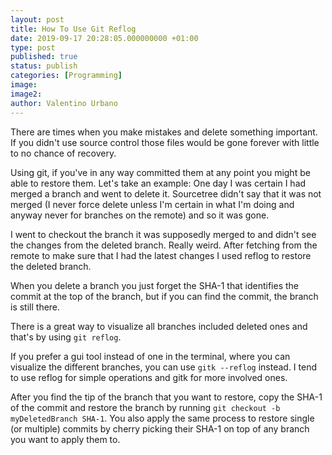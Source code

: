```yaml
---
layout: post
title: How To Use Git Reflog
date: 2019-09-17 20:28:05.000000000 +01:00
type: post
published: true
status: publish
categories: [Programming]
image:
image2:
author: Valentino Urbano
---
```


There are times when you make mistakes and delete something important. If you didn't use source control those files would be gone forever with little to no chance of recovery.

Using git, if you've in any way committed them at any point you might be able to restore them. Let's take an example:
One day I was certain I had merged a branch and went to delete it. Sourcetree didn't say that it was not merged (I never force delete unless I'm certain in what I'm doing and anyway never for branches on the remote) and so it was gone.

I went to checkout the branch it was supposedly merged to and didn't see the changes from the deleted branch. Really weird. After fetching from the remote to make sure that I had the latest changes I used reflog to restore the deleted branch.

When you delete a branch you just forget the SHA-1 that identifies the commit at the top of the branch, but if you can find the commit, the branch is still there.

There is a great way to visualize all branches included deleted ones and that's by using `git reflog`.

If you prefer a gui tool instead of one in the terminal, where you can visualize the different branches, you can use `gitk --reflog` instead. I tend to use reflog for simple operations and gitk for more involved ones.

After you find the tip of the branch that you want to restore, copy the SHA-1 of the commit and restore the branch by running
`git checkout -b myDeletedBranch SHA-1`. You also apply the same process to restore single (or multiple) commits by cherry picking their SHA-1 on top of any branch you want to apply them to.